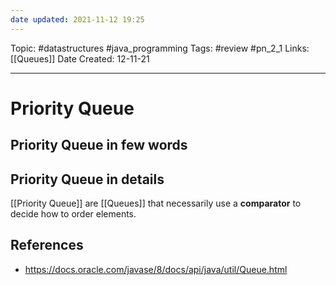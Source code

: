 ```yaml
---
date updated: 2021-11-12 19:25
---
```


Topic: #datastructures #java_programming
Tags: #review #pn_2_1
Links: [[Queues]]
Date Created: 12-11-21

---

# Priority Queue

## Priority Queue in few words

## Priority Queue in details

[[Priority Queue]] are [[Queues]] that necessarily use a **comparator** to decide how to order elements.

## References

- <https://docs.oracle.com/javase/8/docs/api/java/util/Queue.html>
